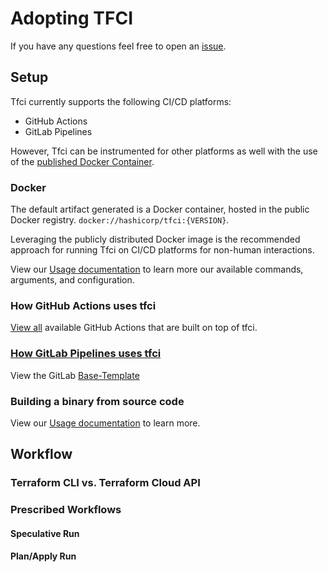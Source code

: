 # Adopting TFCI

If you have any questions feel free to open an [issue](https://github.com/hashicorp/tfc-workflows-tooling/issues).

## Setup

Tfci currently supports the following CI/CD platforms:
* GitHub Actions
* GitLab Pipelines

However, Tfci can be instrumented for other platforms as well with the use of the [published Docker Container](https://hub.docker.com/r/hashicorp/tfci).

### Docker

The default artifact generated is a Docker container, hosted in the public Docker registry. `docker://hashicorp/tfci:{VERSION}`.

Leveraging the publicly distributed Docker image is the recommended approach for running Tfci on CI/CD platforms for non-human interactions.

View our [Usage documentation](./USAGE.md) to learn more our available commands, arguments, and configuration.

### How GitHub Actions uses tfci

[View all](https://github.com/hashicorp/tfc-workflows-github/tree/main/actions) available GitHub Actions that are built on top of tfci.

### [How GitLab Pipelines uses tfci](https://github.com/hashicorp/tfc-workflows-gitlab)

View the GitLab [Base-Template](https://github.com/hashicorp/tfc-workflows-gitlab/blob/main/Base.gitlab-ci.yml)

### Building a binary from source code

View our [Usage documentation](./USAGE.md#generating-a-binary-from-source) to learn more.

## Workflow

### Terraform CLI vs. Terraform Cloud API

### Prescribed Workflows

#### Speculative Run

#### Plan/Apply Run
